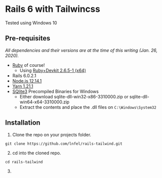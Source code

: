 # Rails 6 with Tailwincss

Tested using Windows 10

## Pre-requisites

_All dependencies and their versions are at the time of this writing (Jan. 26, 2020)._

* [Ruby](https://rubyinstaller.org/downloads/) of course!
	- Using [Ruby+Devkit 2.6.5-1 (x64)](https://github.com/oneclick/rubyinstaller2/releases/download/RubyInstaller-2.6.5-1/rubyinstaller-devkit-2.6.5-1-x64.exe)
* Rails 6.0.2.1
* [Node.js 12.14.1](https://nodejs.org/en/download/)
* [Yarn 1.21.1](https://legacy.yarnpkg.com/lang/en/docs/install/#windows-stable)
* [SQlite3](https://www.sqlite.org/download.html) Precompiled Binaries for Windows
	- Either download sqlite-dll-win32-x86-3310000.zip or sqlite-dll-win64-x64-3310000.zip
	- Extract the contents and place the .dll files on `C:\Windows\System32`

## Installation

1. Clone the repo on your projects folder.

```git
git clone https://github.com/lnfel/rails-tailwind.git
```

2. cd into the cloned repo.

```console
cd rails-tailwind
```

3. 